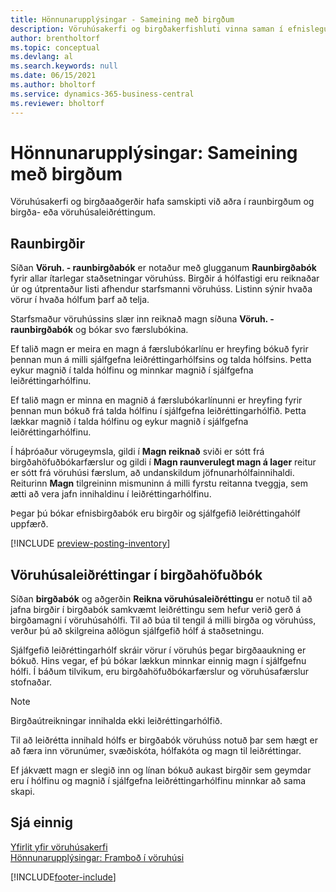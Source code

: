 ```yaml
---
title: Hönnunarupplýsingar - Sameining með birgðum
description: Vöruhúsakerfi og birgðakerfishluti vinna saman í efnislegum birgðum og í leiðréttingum á birgðum eða vöruhúsi.
author: brentholtorf
ms.topic: conceptual
ms.devlang: al
ms.search.keywords: null
ms.date: 06/15/2021
ms.author: bholtorf
ms.service: dynamics-365-business-central
ms.reviewer: bholtorf
---
```

# <a name="design-details-integration-with-inventory"></a>Hönnunarupplýsingar: Sameining með birgðum

Vöruhúsakerfi og birgðaaðgerðir hafa samskipti við aðra í raunbirgðum og birgða- eða vöruhúsaleiðréttingum.  

## <a name="physical-inventory"></a>Raunbirgðir

Síðan **Vöruh. - raunbirgðabók** er notaður með glugganum **Raunbirgðabók** fyrir allar ítarlegar staðsetningar vöruhúss. Birgðir á hólfastigi eru reiknaðar úr og útprentaður listi afhendur starfsmanni vöruhúss. Listinn sýnir hvaða vörur í hvaða hólfum þarf að telja.  
  
Starfsmaður vöruhússins slær inn reiknað magn síðuna **Vöruh. - raunbirgðabók** og bókar svo færslubókina.  
  
Ef talið magn er meira en magn á færslubókarlínu er hreyfing bókuð fyrir þennan mun á milli sjálfgefna leiðréttingarhólfsins og talda hólfsins. Þetta eykur magnið í talda hólfinu og minnkar magnið í sjálfgefna leiðréttingarhólfinu.  
  
Ef talið magn er minna en magnið á færslubókarlínunni er hreyfing fyrir þennan mun bókuð frá talda hólfinu í sjálfgefna leiðréttingarhólfið. Þetta lækkar magnið í talda hólfinu og eykur magnið í sjálfgefna leiðréttingarhólfinu.  
  
Í háþróaður vörugeymsla, gildi í **Magn reiknað** sviði er sótt frá birgðahöfuðbókarfærslur og gildi í **Magn raunverulegt magn á lager** reitur er sótt frá vöruhúsi færslum, að undanskildum jöfnunarhólfainnihaldi. Reiturinn **Magn** tilgreininn mismuninn á milli fyrstu reitanna tveggja, sem ætti að vera jafn innihaldinu í leiðréttingarhólfinu.  
  
Þegar þú bókar efnisbirgðabók eru birgðir og sjálfgefið leiðréttingahólf uppfærð.  

[!INCLUDE [preview-posting-inventory](includes/preview-posting-inventory.md)]
  
## <a name="warehouse-adjustments-to-the-item-ledger"></a>Vöruhúsaleiðréttingar í birgðahöfuðbók

Síðan **birgðabók** og aðgerðin **Reikna vöruhúsaleiðréttingu** er notuð til að jafna birgðir í birgðabók samkvæmt leiðréttingu sem hefur verið gerð á birgðamagni í vöruhúsahólfi. Til að búa til tengil á milli birgða og vöruhúss, verður þú að skilgreina aðlögun sjálfgefið hólf á staðsetningu.  
  
Sjálfgefið leiðréttingarhólf skráir vörur í vöruhús þegar birgðaaukning er bókuð. Hins vegar, ef þú bókar lækkun minnkar einnig magn í sjálfgefnu hólfi. Í báðum tilvikum, eru birgðahöfuðbókarfærslur og vöruhúsafærslur stofnaðar.  
  
> [!NOTE]  
> Birgðaútreikningar innihalda ekki leiðréttingarhólfið.  
  
Til að leiðrétta innihald hólfs er birgðabók vöruhúss notuð þar sem hægt er að færa inn vörunúmer, svæðiskóta, hólfakóta og magn til leiðréttingar.  
  
Ef jákvætt magn er slegið inn og línan bókuð aukast birgðir sem geymdar eru í hólfinu og magnið í sjálfgefna leiðréttingarhólfinu minnkar að sama skapi.  
  
## <a name="see-also"></a>Sjá einnig

[Yfirlit yfir vöruhúsakerfi](design-details-warehouse-management.md)  
[Hönnunarupplýsingar: Framboð í vöruhúsi](design-details-availability-in-the-warehouse.md)  

[!INCLUDE[footer-include](includes/footer-banner.md)]
